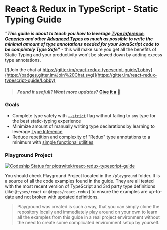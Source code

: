 # React & Redux in TypeScript - Static Typing Guide

**_"This guide is about to teach you how to leverage [Type Inference](https://www.typescriptlang.org/docs/handbook/type-inference.html), [Generics](https://www.typescriptlang.org/docs/handbook/generics.html) and other [Advanced Types](https://www.typescriptlang.org/docs/handbook/advanced-types.html) as much as possible to write the minimal amount of type annotations needed for your JavaScript code to be completely Type Safe"_** - this will make sure you get all the benefits of Static Typing and your productivity won't be slowed down by adding excess type annotations.

[![Join the chat at https://gitter.im/react-redux-typescript-guide/Lobby](https://badges.gitter.im/Join%20Chat.svg)](https://gitter.im/react-redux-typescript-guide/Lobby)  

> #### _Found it usefull? Want more updates?_ [**Give it a :star2:**](https://github.com/piotrwitek/react-redux-typescript-patterns/stargazers)  

### Goals
- Complete type safety with [`--strict`](https://www.typescriptlang.org/docs/handbook/compiler-options.html) flag without failing to `any` type for the best static-typing experience
- Minimize amount of manually writing type declarations by learning to leverage [Type Inference](https://www.typescriptlang.org/docs/handbook/type-inference.html)
- Reduce repetition and complexity of "Redux" type annotations to a minimum with [simple functional utilities](https://github.com/piotrwitek/typesafe-actions#typesafe-actions)

### Playground Project
[![Codeship Status for piotrwitek/react-redux-typescript-guide](https://app.codeship.com/projects/11eb8c10-d117-0135-6c51-26e28af241d2/status?branch=master)](https://app.codeship.com/projects/262359)

You should check Playground Project located in the `/playground` folder. It is a source of all the code examples found in the guide. They are all tested with the most recent version of TypeScript and 3rd party type definitions (like `@types/react` or `@types/react-redux`) to ensure the examples are up-to-date and not broken with updated definitions.
> Playground was created is such a way, that you can simply clone the repository locally and immediately play around on your own to learn all the examples from this guide in a real project environment without the need to create some complicated environment setup by yourself.
